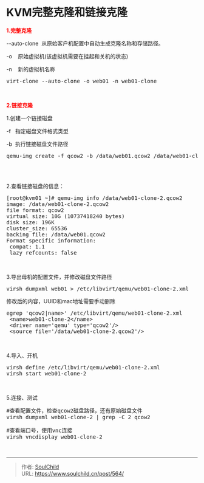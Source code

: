 # KVM完整克隆和链接克隆

<!--more-->
<span style="color: #ff0000;"><strong>1.完整克隆</strong></span>

--auto-clone  从原始客户机配置中自动生成克隆名称和存储路径。

-o    原始虚拟机(该虚拟机需要在挂起和关机的状态)

-n    新的虚拟机名称
<pre>virt-clone --auto-clone -o web01 -n web01-clone</pre>
&nbsp;

<span style="color: #ff0000;"><strong>2.链接克隆</strong></span>

1.创建一个链接磁盘

-f   指定磁盘文件格式类型

-b  执行链接磁盘文件路径
<pre>qemu-img create -f qcow2 -b /data/web01.qcow2 /data/web01-clone-2.qcow2

</pre>
&nbsp;

2.查看链接磁盘的信息：
<pre>[root@kvm01 ~]# qemu-img info /data/web01-clone-2.qcow2 
image: /data/web01-clone-2.qcow2
file format: qcow2
virtual size: 10G (10737418240 bytes)
disk size: 196K
cluster_size: 65536
backing file: /data/web01.qcow2
Format specific information:
 compat: 1.1
 lazy refcounts: false</pre>
&nbsp;

3.导出母机的配置文件，并修改磁盘文件路径
<pre>virsh dumpxml web01 &gt; /etc/libvirt/qemu/web01-clone-2.xml</pre>
修改后的内容，UUID和mac地址需要手动删除
<pre>egrep 'qcow2|name&gt;' /etc/libvirt/qemu/web01-clone-2.xml
 &lt;name&gt;web01-clone-2&lt;/name&gt;
 &lt;driver name='qemu' type='qcow2'/&gt;
 &lt;source file='/data/web01-clone-2.qcow2'/&gt;</pre>
&nbsp;

4.导入、开机
<pre>virsh define /etc/libvirt/qemu/web01-clone-2.xml
virsh start web01-clone-2</pre>
&nbsp;

5.连接、测试
<pre>#查看配置文件，检查qcow2磁盘路径，还有原始磁盘文件
virsh dumpxml web01-clone-2 | grep -C 2 qcow2

#查看端口号，使用vnc连接
virsh vncdisplay web01-clone-2</pre>
&nbsp;


---

> 作者: [SoulChild](https://www.soulchild.cn)  
> URL: https://www.soulchild.cn/post/564/  

